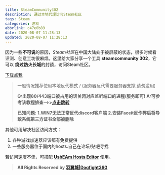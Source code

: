 ```yaml
---
title: SteamCommunity302
description: 通过本地代理访问Steam社区
tags: Steam
categories: 游戏
abbrlink: c47e0b89
date: 2020-08-07 11:28:13
updated: 2020-08-07 11:28:13
---
```


因为一些**不可说**的原因，*Steam社区*在中国大陆处于被屏蔽的状态，很多时候看评测、创意工坊很麻烦。这里给大家分享一个工具 **steamcommunity 302**，它可以 **绕过防火长城**的封锁，访问Steam社区。

<!-- more -->

[下载点我](https://www.dogfight360.com/blog/686/)

>一般情况推荐使用本地反代模式 / (服务器反代需要服务器支撑,请勿滥用)
>
>**Q:出现80/443端口被占用的话关闭对应监听端口的进程/服务即可!**
>**A:可参考该教程排查–>>[点击跳转](https://www.dogfight360.com/blog/knowledge-base/%e8%a7%a3%e5%86%b3%e5%b8%b8%e8%a7%81%e7%9a%8480-443%e7%ab%af%e5%8f%a3%e8%a2%ab%e5%8d%a0%e7%94%a8%e9%97%ae%e9%a2%98/)**
>
>**已知问题:**
>**1.WIN7无法正常反代discord客户端
>2.安装Faceit反作弊后将导致系统第三方证书全部被删除**

其他可用解决社区访问方式：

1. 各种游戏加速器应该都有免费提供
2. 一些服务器位于国内的hosts.自己在论坛/贴吧寻找

若访问速度不佳，可搭配 **[UsbEAm Hosts Editor](https://www.dogfight360.com/blog/475/)** 使用。

> **All Rights Reserved by [羽翼城|Dogfight360](https://www.dogfight360.com/blog/)**
